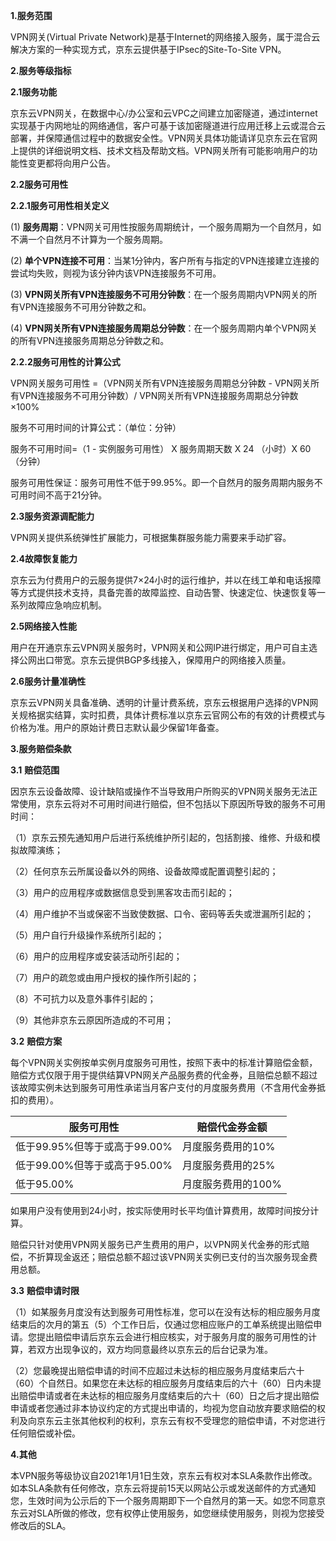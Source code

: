 **1.服务范围**

VPN网关(Virtual Private Network)是基于Internet的网络接入服务，属于混合云解决方案的一种实现方式，京东云提供基于IPsec的Site-To-Site VPN。

**2.服务等级指标**

**2.1服务功能**

京东云VPN网关，在数据中心/办公室和云VPC之间建立加密隧道，通过internet实现基于内网地址的网络通信，客户可基于该加密隧道进行应用迁移上云或混合云部署，并保障通信过程中的数据安全性。VPN网关具体功能请详见京东云在官网上提供的详细说明文档、技术文档及帮助文档。VPN网关所有可能影响用户的功能性变更都将向用户公告。

**2.2服务可用性**

**2.2.1服务可用性相关定义**

(1)  **服务周期**：VPN网关可用性按服务周期统计，一个服务周期为一个自然月，如不满一个自然月不计算为一个服务周期。

(2)  **单个VPN连接不可用**：当某1分钟内，客户所有与指定的VPN连接建立连接的尝试均失败，则视为该分钟内该VPN连接服务不可用。

(3)  **VPN网关所有VPN连接服务不可用分钟数**：在一个服务周期内VPN网关的所有VPN连接服务不可用分钟数之和。

(4)  **VPN网关所有VPN连接服务周期总分钟数**：在一个服务周期内单个VPN网关的所有VPN连接服务周期总分钟数之和。

**2.2.2服务可用性的计算公式**

VPN网关服务可用性 =（VPN网关所有VPN连接服务周期总分钟数 - VPN网关所有VPN连接服务不可用分钟数）/ VPN网关所有VPN连接服务周期总分钟数×100%

服务不可用时间的计算公式：（单位：分钟）

服务不可用时间=（1 - 实例服务可用性） X 服务周期天数 X 24 （小时）X 60 （分钟）

服务可用性保证：服务可用性不低于99.95%。即一个自然月的服务周期内服务不可用时间不高于21分钟。

**2.3服务资源调配能力**

VPN网关提供系统弹性扩展能力，可根据集群服务能力需要来手动扩容。

**2.4故障恢复能力**

京东云为付费用户的云服务提供7×24小时的运行维护，并以在线工单和电话报障等方式提供技术支持，具备完善的故障监控、自动告警、快速定位、快速恢复等一系列故障应急响应机制。

**2.5网络接入性能**

用户在开通京东云VPN网关服务时，VPN网关和公网IP进行绑定，用户可自主选择公网出口带宽。京东云提供BGP多线接入，保障用户的网络接入质量。

**2.6服务计量准确性**

京东云VPN网关具备准确、透明的计量计费系统，京东云根据用户选择的VPN网关规格据实结算，实时扣费，具体计费标准以京东云官网公布的有效的计费模式与价格为准。用户的原始计费日志默认最少保留1年备查。

**3.服务赔偿条款**

**3.1** **赔偿范围**

因京东云设备故障、设计缺陷或操作不当导致用户所购买的VPN网关服务无法正常使用，京东云将对不可用时间进行赔偿，但不包括以下原因所导致的服务不可用时间：

（1）京东云预先通知用户后进行系统维护所引起的，包括割接、维修、升级和模拟故障演练；

（2）任何京东云所属设备以外的网络、设备故障或配置调整引起的；

（3）用户的应用程序或数据信息受到黑客攻击而引起的；

（4）用户维护不当或保密不当致使数据、口令、密码等丢失或泄漏所引起的；

（5）用户自行升级操作系统所引起的；

（6）用户的应用程序或安装活动所引起的；

（7）用户的疏忽或由用户授权的操作所引起的；

（8）不可抗力以及意外事件引起的；

（9）其他非京东云原因所造成的不可用；

**3.2** **赔偿方案**

每个VPN网关实例按单实例月度服务可用性，按照下表中的标准计算赔偿金额，赔偿方式仅限于用于提供结算VPN网关产品服务费的代金券，且赔偿总额不超过该故障实例未达到服务可用性承诺当月客户支付的月度服务费用（不含用代金券抵扣的费用）。

| **服务可用性**               | **赔偿代金券金额** |
| ---------------------------- | ------------------ |
| 低于99.95%但等于或高于99.00% | 月度服务费用的10%  |
| 低于99.00%但等于或高于95.00% | 月度服务费用的25%  |
| 低于95.00%                   | 月度服务费用的100% |

如果用户没有使用到24小时，按实际使用时长平均值计算费用，故障时间按分计算。

赔偿只针对使用VPN网关服务已产生费用的用户，以VPN网关代金券的形式赔偿，不折算现金返还；赔偿总额不超过该VPN网关实例已支付的当次服务现金费用总额。

**3.3** **赔偿申请时限**

（1）如某服务月度没有达到服务可用性标准，您可以在没有达标的相应服务月度结束后的次月的第五（5）个工作日后，仅通过您相应账户的工单系统提出赔偿申请。您提出赔偿申请后京东云会进行相应核实，对于服务月度的服务可用性的计算，若双方出现争议的，双方均同意最终以京东云的后台记录为准。

（2）您最晚提出赔偿申请的时间不应超过未达标的相应服务月度结束后六十（60）个自然日。如果您在未达标的相应服务月度结束后的六十（60）日内未提出赔偿申请或者在未达标的相应服务月度结束后的六十（60）日之后才提出赔偿申请或者您通过非本协议约定的方式提出申请的，均视为您自动放弃要求赔偿的权利及向京东云主张其他权利的权利，京东云有权不受理您的赔偿申请，不对您进行任何赔偿或补偿。

**4.其他**

本VPN服务等级协议自2021年1月1日生效，京东云有权对本SLA条款作出修改。如本SLA条款有任何修改，京东云将提前15天以网站公示或发送邮件的方式通知您，生效时间为公示后的下一个服务周期即下一个自然月的第一天。如您不同意京东云对SLA所做的修改，您有权停止使用服务，如您继续使用服务，则视为您接受修改后的SLA。
